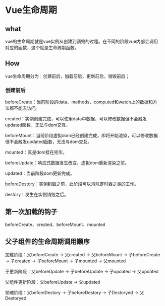 # Vue生命周期

## what

vue的生命周期就是vue实例从创建到销毁的过程。在不同的阶段vue内部会调用对应的函数，这个就是生命周期函数。

## How

vue生命周期分为：创建前后，加载前后，更新前后，销毁前后；

### 创建前后

beforeCreate：当前阶段的data、methods、computed和watch上的数据和方法都不能去访问。

created：实例创建完成，可以使用data中数据，可以修改数据但不会触发updated函数，无法与dom交互。

beforeMount：当前阶段虚拟dom已经创建完成，即将开始渲染，可以修改数据但不会触发updated函数，无法与dom交互。

mounted：真是dom挂在完毕。

beforeUpdate：响应式数据发生改变，虚拟dom重新渲染之前。

updated：当前阶段dom更新完成。

beforeDestory：实例销毁之前，此阶段可以清除定时器之类的工作。

destory：发生在实例销毁之后。

## 第一次加载的钩子

beforeCreate、created、beforeMount、mounted

## 父子组件的生命周期调用顺序

加载阶段：父beforeCreate -> 父created -> 父beforeMount -> 子beforeCreate -> 子created -> 子beforeMount -> 子mounted -> 父mounted

子更新阶段：父beforeUpdate -> 子beforeUpdate -> 子updated -> 父updated

父组件更新阶段：父beforeUpdate -> 父updated

销魂阶段：父beforeDestory -> 子beforeDestory -> 子Destoryed -> 父Destoryed





